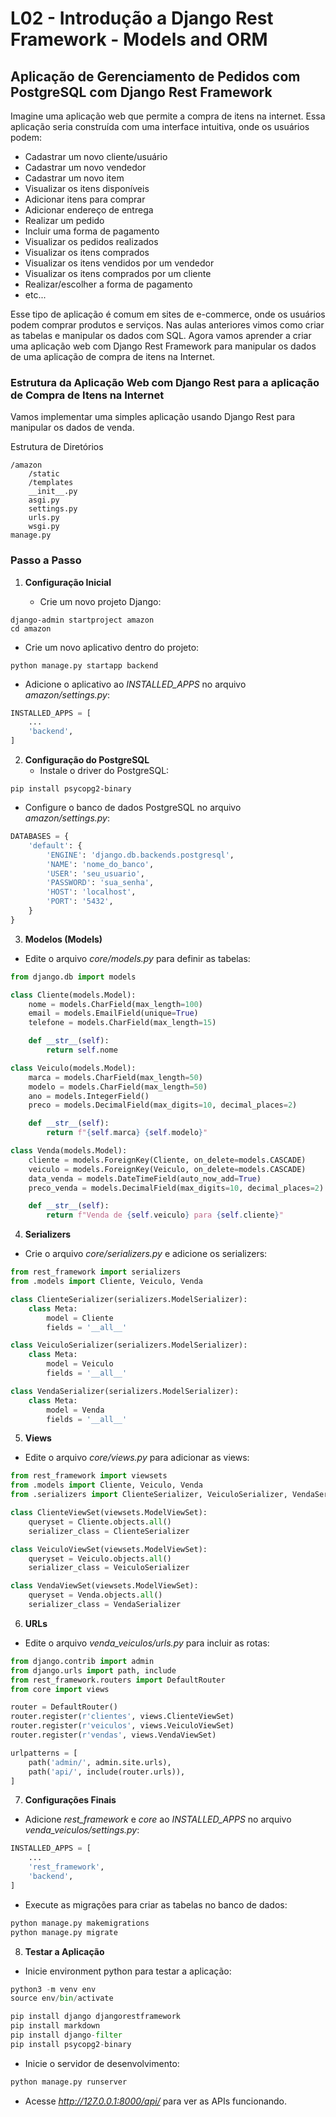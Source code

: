# L02 - Introdução a Django Rest Framework - Models and ORM

## Aplicação de Gerenciamento de Pedidos com PostgreSQL com Django Rest Framework

Imagine uma aplicação web que permite a compra de itens na internet. Essa aplicação seria construída com uma interface intuitiva, onde os usuários podem:

- Cadastrar um novo cliente/usuário
- Cadastrar um novo vendedor
- Cadastrar um novo item
- Visualizar os itens disponíveis
- Adicionar itens para comprar
- Adicionar endereço de entrega
- Realizar um pedido
- Incluir uma forma de pagamento
- Visualizar os pedidos realizados
- Visualizar os itens comprados
- Visualizar os itens vendidos por um vendedor
- Visualizar os itens comprados por um cliente
- Realizar/escolher a forma de pagamento
- etc...

Esse tipo de aplicação é comum em sites de e-commerce, onde os usuários podem comprar produtos e serviços.
Nas aulas anteriores vimos como criar as tabelas e manipular os dados com SQL. Agora vamos aprender a criar uma aplicação web com Django Rest Framework para manipular os dados de uma aplicação de compra de itens na Internet.

### Estrutura da Aplicação Web com Django Rest para a aplicação de Compra de Itens na Internet

Vamos implementar uma simples aplicação usando Django Rest para manipular os dados de venda.

Estrutura de Diretórios
```
/amazon
    /static
    /templates
    __init__.py
    asgi.py
    settings.py
    urls.py
    wsgi.py
manage.py
```

### Passo a Passo
1. **Configuração Inicial**

   - Crie um novo projeto Django:

```
django-admin startproject amazon
cd amazon
```

   - Crie um novo aplicativo dentro do projeto:
```
python manage.py startapp backend
```

   - Adicione o aplicativo ao *INSTALLED_APPS* no arquivo *amazon/settings.py*:

```python
INSTALLED_APPS = [
    ...
    'backend',
]
```

2. **Configuração do PostgreSQL**
      - Instale o driver do PostgreSQL:
```
pip install psycopg2-binary
```
- Configure o banco de dados PostgreSQL no arquivo *amazon/settings.py*:

```python
DATABASES = {
    'default': {
        'ENGINE': 'django.db.backends.postgresql',
        'NAME': 'nome_do_banco',
        'USER': 'seu_usuario',
        'PASSWORD': 'sua_senha',
        'HOST': 'localhost',
        'PORT': '5432',
    }
}
```

3. **Modelos (Models)**

- Edite o arquivo *core/models.py* para definir as tabelas:

```python
from django.db import models

class Cliente(models.Model):
    nome = models.CharField(max_length=100)
    email = models.EmailField(unique=True)
    telefone = models.CharField(max_length=15)

    def __str__(self):
        return self.nome

class Veiculo(models.Model):
    marca = models.CharField(max_length=50)
    modelo = models.CharField(max_length=50)
    ano = models.IntegerField()
    preco = models.DecimalField(max_digits=10, decimal_places=2)

    def __str__(self):
        return f"{self.marca} {self.modelo}"

class Venda(models.Model):
    cliente = models.ForeignKey(Cliente, on_delete=models.CASCADE)
    veiculo = models.ForeignKey(Veiculo, on_delete=models.CASCADE)
    data_venda = models.DateTimeField(auto_now_add=True)
    preco_venda = models.DecimalField(max_digits=10, decimal_places=2)

    def __str__(self):
        return f"Venda de {self.veiculo} para {self.cliente}"
```

4. **Serializers**

- Crie o arquivo *core/serializers.py* e adicione os serializers:

```python
from rest_framework import serializers
from .models import Cliente, Veiculo, Venda

class ClienteSerializer(serializers.ModelSerializer):
    class Meta:
        model = Cliente
        fields = '__all__'

class VeiculoSerializer(serializers.ModelSerializer):
    class Meta:
        model = Veiculo
        fields = '__all__'

class VendaSerializer(serializers.ModelSerializer):
    class Meta:
        model = Venda
        fields = '__all__'
```

5. **Views**

- Edite o arquivo *core/views.py* para adicionar as views:

```python
from rest_framework import viewsets
from .models import Cliente, Veiculo, Venda
from .serializers import ClienteSerializer, VeiculoSerializer, VendaSerializer

class ClienteViewSet(viewsets.ModelViewSet):
    queryset = Cliente.objects.all()
    serializer_class = ClienteSerializer

class VeiculoViewSet(viewsets.ModelViewSet):
    queryset = Veiculo.objects.all()
    serializer_class = VeiculoSerializer

class VendaViewSet(viewsets.ModelViewSet):
    queryset = Venda.objects.all()
    serializer_class = VendaSerializer

```

6. **URLs**

- Edite o arquivo *venda_veiculos/urls.py* para incluir as rotas:

```python
from django.contrib import admin
from django.urls import path, include
from rest_framework.routers import DefaultRouter
from core import views

router = DefaultRouter()
router.register(r'clientes', views.ClienteViewSet)
router.register(r'veiculos', views.VeiculoViewSet)
router.register(r'vendas', views.VendaViewSet)

urlpatterns = [
    path('admin/', admin.site.urls),
    path('api/', include(router.urls)),
]
```
7. **Configurações Finais**

- Adicione *rest_framework* e *core* ao *INSTALLED_APPS* no arquivo *venda_veiculos/settings.py*:

```python
INSTALLED_APPS = [
    ...
    'rest_framework',
    'backend',
]
```

- Execute as migrações para criar as tabelas no banco de dados:

```python
python manage.py makemigrations
python manage.py migrate

```

8. **Testar a Aplicação**
- Inicie environment python para testar a aplicação:
  
```python
python3 -m venv env
source env/bin/activate

pip install django djangorestframework
pip install markdown       
pip install django-filter  
pip install psycopg2-binary
```

- Inicie o servidor de desenvolvimento:

```python
python manage.py runserver
```
- Acesse *http://127.0.0.1:8000/api/* para ver as APIs funcionando.


